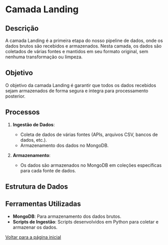 # Camada Landing

## Descrição

A camada Landing é a primeira etapa do nosso pipeline de dados, onde os dados brutos são recebidos e armazenados. Nesta camada, os dados são coletados de várias fontes e mantidos em seu formato original, sem nenhuma transformação ou limpeza.

## Objetivo

O objetivo da camada Landing é garantir que todos os dados recebidos sejam armazenados de forma segura e íntegra para processamento posterior.

## Processos

1. **Ingestão de Dados**:
    - Coleta de dados de várias fontes (APIs, arquivos CSV, bancos de dados, etc.).
    - Armazenamento dos dados no MongoDB.

2. **Armazenamento**:
    - Os dados são armazenados no MongoDB em coleções específicas para cada fonte de dados.

## Estrutura de Dados
<!-- Incluir estrutura da camada Landing -->

## Ferramentas Utilizadas

- **MongoDB**: Para armazenamento dos dados brutos.
- **Scripts de Ingestão**: Scripts desenvolvidos em Python para coletar e armazenar os dados.

[Voltar para a página inicial](index.md)
